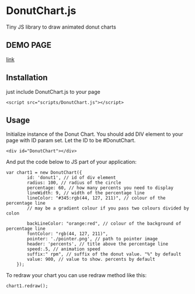 # DonutChart.js
Tiny JS library to draw animated donut charts
## DEMO PAGE
[link](http://mazurinv.ru/demo/DonutChart/)
## Installation

just include DonutChart.js to your page
```
<script src="scripts/DonutChart.js"></script>
```

## Usage
Initialize instance of the Donut Chart. You should add DIV element to your page with ID param set.
Let the ID to be #DonutChart.
```
<div id="DonutChart"></div>
```
And put the code below to JS part of your application:
```
var chart1 = new DonutChart({
        id: 'donut1', // id of div element
        radius: 100, // radius of the circle
        percentage: 60, // how many percents you need to display
        lineWidth: 9, // width of the percentage line
        lineColor: "#345:rgb(44, 127, 211)", // colour of the percentage line
        // may be a gradient colour if you pass two colours divided by colon

        backLineColor: "orange:red", // colour of the background of percentage line
        fontColor: "rgb(44, 127, 211)",
        pointer: './pointer.png', // path to pointer image
        header: 'percents', // title above the percentage line
        speed:.5, // animation speed
        suffix:" rpm", // suffix of the donut value. "%" by default
        value: 900, // value to show. percents by default
    });
```


To redraw your chart you can use redraw method like this:

```
chart1.redraw();
```
